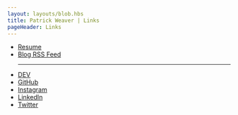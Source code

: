 ```yaml
---
layout: layouts/blob.hbs
title: Patrick Weaver | Links
pageHeader: Links
---
```


<ul id="links">
  <li><a href="/resume">Resume</a></li>
  <li><a href="/rss.xml" target="blank">Blog RSS Feed</a></li>
  <hr />
  <li><a href="https://dev.to/patrickweaver" target="blank">DEV</a></li>
  <li><a href="https://github.com/patrickweaver" target="blank">GitHub</a></li>
  <li><a href="https://www.instagram.com/patrickweave_r/" target="blank">Instagram</a></li>
  <li><a href="https://www.linkedin.com/in/patrickjweaver/" target="blank">LinkedIn</a></li>
  <li><a href="https://twitter.com/patrickweave_r" target="blank">Twitter</a></li>
</ul>
